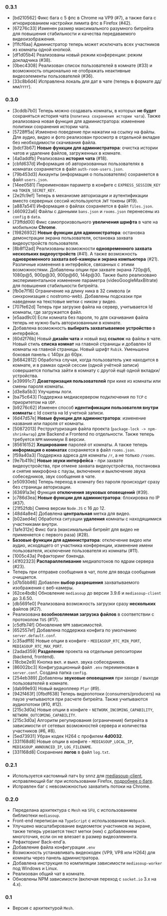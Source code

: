 ### 0.3.1

* [bd210562] Фикс бага с 5 фпс в Chrome на VP9 (#7), а также бага с игнорированием настройки лимита фпс в Firefox (#42).
* [67276c33] Изменен размер максимального разумного битрейта для повышения стабильности и качества передаваемого видеоизображения.
* [f1fcf6aa] Администратор теперь может исключать всех участников из комнаты одной кнопкой.
* [df1d05b4] Реализованы новый режим конференции: режим докладчика (#38).
* [0bec4308] Реализован список пользователей в комнате (#33) и возможность опционально не отображать неактивные видеоэлементы пользователей (#36).
* [33c8b6d4] Исправлена локаль для дат в чате (теперь в формате дд/мм/гггг).

### 0.3.0

* [3cddb7b0] Теперь можно создавать комнаты, в которых **не будет** сохраняться история чата (`политика сохранения истории чата`). Также реализована новая функция для администратора: изменение политики сохранения истории чата.
* [5728ff5a] Изменено поведение при нажатии на ссылку на файлы. Для аудио, видео и фото реализован просмотр в отдельной вкладке без необходимости скачивания файла.
* [bdcf3b67] **Новые функции для администратора**: очистка истории чатов и удаление файлов, загруженных в комнате.
* [4a0addfb] Реализована **история чата** (#18).
* [cbfd637d] Информация об авторизованных пользователях в комнатах сохраняется в файл `auth-room-users.json`.
* [79b453d3] Аккаунты (информация о пользователях) сохраняется в файл `users.json`.
* [14ee0581] Переименован параметр в конфиге с `EXPRESS_SESSION_KEY` на `TOKEN_SECRET_KEY`.
* [2e2fc9ef] Теперь в механизме авторизации и аутентификации вместо серверных сессий используются `JWT` токены (#19).
* [a887a541] Информация о файлах сохраняется в файл `files.json`.
* [460922a6] Файлы с данными `bans.json` и `rooms.json` перенесены из `config` в `data`.
* [73ffdd00] Фикс самопроизвольного **увеличения шрифта** в чате на мобильном **Chrome**.
* [19826932] **Новые функции для администратора**: остановка демонстрации экрана пользователя, остановка захвата видеоустройств пользователя.
* [8b8f12ad] Реализованы возможности **одновременного захвата нескольких видеоустройств** (#41). А также возможность **одновременного захвата веб-камеры и экрана компьютера** (#21). Различные изменения в интерфейсе, связанных с этими возможностями. Добавлены опции при захвате экрана 720p@5, 1080p@5, 900p@30, 900p@60, 144p@30. Также было реализовано экспериментальное изменение параметра (videoGoogleMaxBitrate) для повышения стабильности битрейта.
* [fb0e7f16] Ограничение на длину ника в 32 символа (и синхронизация с nostromo-web). Добавлены подсказки при наведении на текстовые метки с ником у видео.
* [707fe62d] Теперь при загрузке файла на сервер, учитывается Id комнаты, где загружается файл.
* [e5aad9c0] Если комната без пароля, то для скачивания файла теперь не нужно быть авторизованным в комнате.
* Добавлена возможность **выбирать захватываемое устройство** в интерфейсе.
* [60d2f76b] Новый **дизайн чата** и новый вид **ссылок** на файлы в чате. Новый стиль **списка комнат** на главной страницы и добавлен Id комнаты на главной страницы. Новый шрифт `Rubik`. Уменьшена боковая панель с 140px до 60px.
* [b6842812] Обработка случая, когда пользователь уже находится в комнате, и в рамках одной сессии (одной учётной записи) совершается попытка зайти в комнату с другой ещё одной вкладки/устройства.
* [e39991c7] **Деавторизация пользователей** при кике из комнаты или смены пароля комнаты.
* [d3e8a5b3] Улучшены логи.
* [ba75c643] Поддержка медиасервером подключения по `TCP` с приоритетом на `UDP`.
* [b9276c62] Изменен способ **идентификации пользователя внутри комнаты** с Id сокета на Id учетной записи.
* [6d47d57e] **Новые функции для администратора**: изменение названия или пароля от комнаты.
* [50872013] Реструктуризация файла проекта (`package-lock -> npm-shrinkwrap`) для Backend и Frontend по отдельности. Также теперь требуется `NPM` минимум 8 версии.
* [85616152] **Хеширование** паролей от комнаты. А также теперь **информация о комнатах** сохраняется в файл `rooms.json`.
* [f59a40a3] Поддержка адреса для комнаты `/r`, а не только `/rooms`.
* [9e7b419c] **Новые звуки интерфейса** - при захвате видеоустройства, при отмене захвата видеоустройства, постановка и снятие микрофона с паузы, включение и выключение звука собеседников, звук сообщения в чате.
* [e50930eb] Теперь переход в комнату без пароля происходит сразу без страницы авторизации.
* [63691a3e] Функция **отключения звуковых оповещений** (#39).
* [c786d3ea] **Новые функции для администратора**: блокировка по IP (#37).
* [21f52fdb] Смена версии `Node.JS` с 16 до 12.
* [48d4a8e4] Добавлена **центральная** метка для видео.
* [b02aed4e] Обработка ситуации **удаления** комнаты с находящимися участниками внутри.
* [1afe312e] Фикс бага (максимальный битрейт для видео не применяется с первого раза) (#28).
* **Базовые функции для администратора**: отключение видео или аудио, исходящего от участника конференции, изменение имени пользователя, исключение пользователя из комнаты (#11).
* [1005c43a] Рефакторинг бэкенда.
* [41f02323] **Распараллеливание** медиапотоков по ядрам сервера (#23).
* Теперь при отправке сообщения в чат, поле для ввода сообщения очищается.
* [d7b5bb86] Добавлен **выбор разрешения** захватываемого изображения с веб-камеры.
* [62ce4bdb] Обновление `mediasoup` до версии 3.9.6 и `mediasoup-client` до 3.6.50.
* [db5691e0] Реализована возможность загрузки сразу **нескольких** файлов (#27).
* Реализована **возобновляемая загрузка файлов** в соответствии с протоколом `TUS` (#17).
* [c5dfb74f] Обновление `NPM` зависимостей.
* [652557ef] Добавлена поддержка конфига по умолчанию `server.default.conf`.
* [c35adff8] Новые опции в конфиге - `MEDIASOUP_RTC_MIN_PORT`, `MEDIASOUP_RTC_MAX_PORT`.
* [2adad359] **Разделение** проекта на отдельные репозитории (backend, frontend).
* [18cbe2e9] Кнопка вкл. и выкл. звука собеседников.
* [86002bc3] Конфигурационный файл `.env` переименован в `server.conf`. Создана папка `config`.
* [254eb389] Добавлены **звуковые оповещения** при заходе / выходе пользователей в комнате.
* [dab99e93] Новый видеоплеер `Plyr` (#9).
* [942f463f] [0fbdf638] Теперь видеопотоки (consumers/producers) на паузе учитываются при расчете битрейта. Также учитываются аудиопотоки (#10, #12).
* [215c3d0a] Новые опции в конфиге - `NETWORK_INCOMING_CAPABILITY`, `NETWORK_OUTCOMING_CAPABILITY`.
* [215c3d0a] Алгоритм регулирования (ограничения) битрейта в зависимости от сетевых возможностей сервера и количества участников (#6, #8).
* [5ed73931] Убран кодек H264 с профилем **4d0032**.
* [331168d8] Новые опции в конфиге - `MEDIASOUP_LOCAL_IP`, `MEDIASOUP_ANNOUNCED_IP`, `LOG_FILENAME`.
* [331168d8] Сохранение **логов** в файл `log.txt`.


### 0.2.1

* Используется кастомный патч by snnz для [mediasoup-client](https://gitlab.com/SgAkErRu/mediasoup-client/-/tree/3.6.36-patched), исправляющий баг при использовании Firefox, [подробнее о баге](https://github.com/versatica/mediasoup-client/pull/149).
* Исправлен баг с невозможностью захватить потоки на Chrome.

### 0.2.0

* Переделана архитектура с `Mesh` на `SFU`, с использованием библиотеки `mediasoup`.
* Front-end переписан на `TypeScript` с использованием `Webpack`.
* Улучшено масштабирование видеометок участников на экране, также теперь урезается текст метки (ник) с добавлением многоточия, если он не влезает в размер видеоэлемента.
* Рефакторинг Back-end'а.
* Добавление файла конфигурации `.env`
* Возможность устанавливать видеокодек (VP9, VP8 или H264) для комнаты через панель администратора.
* Добавлена инструкция по компиляции зависимости `mediasoup-worker` под Windows и Linux.
* Реализован общий чат в комнате.
* Обновлены NPM зависимости (включая переход с `socket.io` 3.x на 4.x).

### 0.1

* Версия с архитектурой `Mesh`.